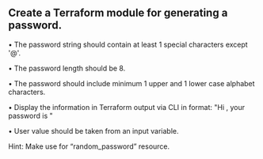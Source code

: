 ## Create a Terraform module for generating a password.
•	The password string should contain at least 1 special characters except '@'.

•	The password length should be 8.

•	The password should include minimum 1 upper and 1 lower case alphabet characters.

•	Display the information in Terraform output via CLI in format: "Hi <User>, your password is <password>"

•	User value should be taken from an input variable.

Hint: Make use for “random_password” resource.
